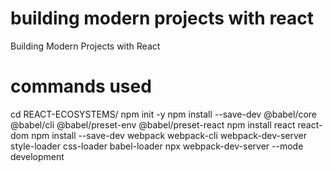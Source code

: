 # building modern projects with react

Building Modern Projects with React

# commands used

cd REACT-ECOSYSTEMS/
npm init -y
npm install --save-dev @babel/core @babel/cli @babel/preset-env @babel/preset-react
npm install react react-dom
npm install --save-dev webpack webpack-cli webpack-dev-server style-loader css-loader babel-loader
npx webpack-dev-server --mode development

